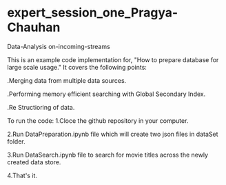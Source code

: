 # expert_session_one_Pragya-Chauhan
Data-Analysis on-incoming-streams

This is an example code implementation for, "How to prepare database for large scale usage."
It covers the following points:

.Merging data from multiple data sources.

.Performing memory efficient searching with Global Secondary Index.

.Re Structioring of data.

To run the code:
1.Cloce the github repository in your computer.

2.Run DataPreparation.ipynb file which will create two json files in dataSet folder.

3.Run DataSearch.ipynb file to search for movie titles across the newly created data store.

4.That's it.

